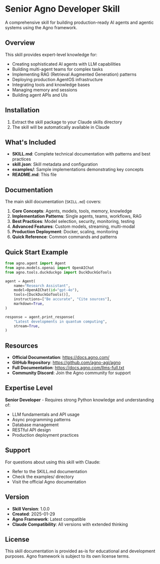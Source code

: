 # Senior Agno Developer Skill

A comprehensive skill for building production-ready AI agents and agentic systems using the Agno framework.

## Overview

This skill provides expert-level knowledge for:
- Creating sophisticated AI agents with LLM capabilities
- Building multi-agent teams for complex tasks
- Implementing RAG (Retrieval Augmented Generation) patterns
- Deploying production AgentOS infrastructure
- Integrating tools and knowledge bases
- Managing memory and sessions
- Building agent APIs and UIs

## Installation

1. Extract the skill package to your Claude skills directory
2. The skill will be automatically available in Claude

## What's Included

- **SKILL.md**: Complete technical documentation with patterns and best practices
- **skill.json**: Skill metadata and configuration
- **examples/**: Sample implementations demonstrating key concepts
- **README.md**: This file

## Documentation

The main skill documentation (`SKILL.md`) covers:

1. **Core Concepts**: Agents, models, tools, memory, knowledge
2. **Implementation Patterns**: Single agents, teams, workflows, RAG
3. **Best Practices**: Model selection, security, monitoring, testing
4. **Advanced Features**: Custom models, streaming, multi-modal
5. **Production Deployment**: Docker, scaling, monitoring
6. **Quick Reference**: Common commands and patterns

## Quick Start Example

```python
from agno.agent import Agent
from agno.models.openai import OpenAIChat
from agno.tools.duckduckgo import DuckDuckGoTools

agent = Agent(
    name="Research Assistant",
    model=OpenAIChat(id="gpt-4o"),
    tools=[DuckDuckGoTools()],
    instructions=["Be accurate", "Cite sources"],
    markdown=True,
)

response = agent.print_response(
    "Latest developments in quantum computing",
    stream=True,
)
```

## Resources

- **Official Documentation**: https://docs.agno.com/
- **GitHub Repository**: https://github.com/agno-agi/agno
- **Full Documentation**: https://docs.agno.com/llms-full.txt
- **Community Discord**: Join the Agno community for support

## Expertise Level

**Senior Developer** - Requires strong Python knowledge and understanding of:
- LLM fundamentals and API usage
- Async programming patterns
- Database management
- RESTful API design
- Production deployment practices

## Support

For questions about using this skill with Claude:
- Refer to the SKILL.md documentation
- Check the examples/ directory
- Visit the official Agno documentation

## Version

- **Skill Version**: 1.0.0
- **Created**: 2025-01-29
- **Agno Framework**: Latest compatible
- **Claude Compatibility**: All versions with extended thinking

## License

This skill documentation is provided as-is for educational and development purposes.
Agno framework is subject to its own license terms.
